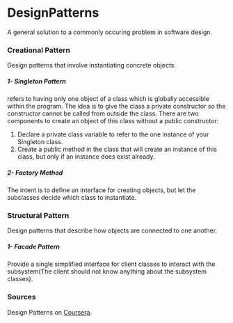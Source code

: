 # DesignPatterns
A general solution to a commonly occuring problem in software design.
### Creational Pattern
Design patterns that involve instantiating concrete objects.
##### 1- Singleton Pattern
refers to having only one object of a class which is globally accessible within the program. 
The idea is to give the class a private constructor so the constructor cannot be called from outside the class.
There are two components to create an object of this class without a public constructor:
1. Declare a private class variable to refer to the one instance of your Singleton class.
2. Create a public method in the class that will create an instance of this class, but only if an instance does exist already.

##### 2- Factory Method
The intent is to define an interface for creating objects, but let the subclasses decide which class to instantiate.

### Structural Pattern
Design patterns that describe how objects are connected to one another.
##### 1- Facade Pattern
Provide a single simplified interface for client classes to interact with the subsystem(The client should not know anything about the subsystem classes).


### Sources
Design Patterns on [Coursera](https://www.coursera.org/learn/design-patterns/).
